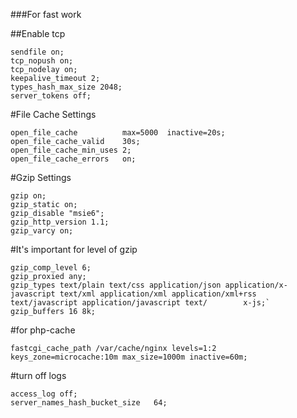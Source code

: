 ###For fast work

##Enable tcp
```
sendfile on;
tcp_nopush on;
tcp_nodelay on; 
keepalive_timeout 2;
types_hash_max_size 2048;
server_tokens off;
```
#File Cache Settings
```
open_file_cache          max=5000  inactive=20s;
open_file_cache_valid    30s;
open_file_cache_min_uses 2;
open_file_cache_errors   on;
```
#Gzip Settings
```
gzip on;
gzip_static on;
gzip_disable "msie6";
gzip_http_version 1.1;
gzip_varcy on;
```
#It's important for level of gzip
```
gzip_comp_level 6;
gzip_proxied any;
gzip_types text/plain text/css application/json application/x-javascript text/xml application/xml application/xml+rss text/javascript application/javascript text/        x-js;`
gzip_buffers 16 8k; 
```
#for php-cache
```
fastcgi_cache_path /var/cache/nginx levels=1:2 keys_zone=microcache:10m max_size=1000m inactive=60m;
```
#turn off logs
```
access_log off;
server_names_hash_bucket_size   64;

